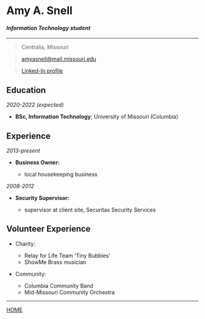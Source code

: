 <!---it1040-2000 markdown resume-online page--->



# Amy A. Snell

#### _Information Technology student_

---

     
> Centralia, Missouri

> [amyasnell@mail.missouri.edu](mailto:amyasnell@mail.missouri.edu)

> <a href="www.linkedin.com/in/amy-a-snell-485434193">Linked-In profile</a>



Education
---------

_2020-2022 (expected)_

   * **BSc, Information Technology**; University of Missouri (Columbia)


Experience
----------

_2013-present_  

* **Business Owner:**

    * local housekeeping business

_2008-2012_    

* **Security Supervisor:**

    * supervisor at client site, Securitas Security Services


Volunteer Experience
----------------------------------------

* Charity:

     * Relay for Life Team 'Tiny Bubbles'
     * ShowMe Brass musician

* Community:

    * Columbia Community Band
    * Mid-Missouri Community Orchestra
    
---

[HOME](README.md)
